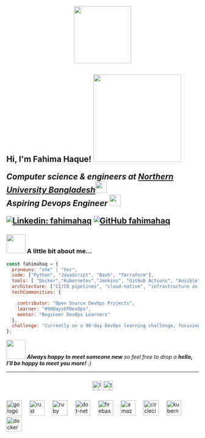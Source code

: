 <div align="center">
  <img height="150" src="https://media1.giphy.com/media/v1.Y2lkPTc5MGI3NjExbHBvZWlrYWNrbnM0ZXJuYXJ2Z3Z0c2Roc2gwb3RoeDg5Y204ZmgwMSZlcD12MV9pbnRlcm5hbF9naWZfYnlfaWQmY3Q9Zw/LMcB8XospGZO8UQq87/giphy.gif"  />
</div>
<h2> Hi, I'm Fahima Haque! <img src="https://media.giphy</h2>
<img align='right' src="https://media.giphy.com/media/ieyl9zmCjO4b4t6qoY/giphy.gif" width="230">
<p><em>Computer science & engineers at <a href="http://www.unb.br">Northern University Bangladesh</a><img src="https://media.giphy.com/media/fYSnHlufseco8Fh93Z/giphy.gif" width="30"></br>Aspiring Devops Engineer <a href="https://international.nubank.com.br/about/"></a><img src="https://media.giphy.com/media/WUlplcMpOCEmTGBtBW/giphy.gif" width="30"> 
</em></p>

[![Linkedin: fahimahaq](https://img.shields.io/badge/-fahimahaq-blue?style=flat-square&logo=Linkedin&logoColor=white&link=https://www.linkedin.com/in/fahima-haque7)](www.linkedin.com/in/fahima-haque7)
[![GitHub fahimahaq](https://img.shields.io/github/followers/fahimahaq?label=follow&style=social)](https://github.com/Fahimahaq7)


### <img src="https://media3.giphy.com/media/v1.Y2lkPTc5MGI3NjExZmZtbXB6dnlkc2FxeDRoaXZobDB4a3BmM3Z6OTVjeHgxemkyd2RhdiZlcD12MV9pbnRlcm5hbF9naWZfYnlfaWQmY3Q9cw/eGy6EBOILxokfx7OIo/giphy.gif" width="50"> A little bit about me...  

```javascript
const fahimahaq = {
  pronouns: "she" | "her",
  code: ["Python", "JavaScript", "Bash", "Terraform"],
  tools: [ "Docker","Kubernetes","Jenkins", "GitHub Actions", "Ansible","AWS","Azure" ],
  architecture: ["CI/CD pipelines", "cloud-native", "infrastructure as code"],
  techCommunities: {

    contributor: "Open Source DevOps Projects",
    learner: "#90DaysOfDevOps",
    mentor: "Beginner DevOps Learners"
  },
  challenge: "Currently on a 90-day DevOps learning challenge, focusing on automation, cloud, and Kubernetes"
};

```



<img src="https://media3.giphy.com/media/v1.Y2lkPTc5MGI3NjExeXY1cmJtZWhtbmNvdjZldXZ6M3cxNzBqM3ViZng3YnU4NG1ybmI3NiZlcD12MV9pbnRlcm5hbF9naWZfYnlfaWQmY3Q9cw/RkWrm0TdM9PaYg1prH/giphy.gif" width="50"> <em><b>Always happy to meet someone new</b> so feel free to drop a <b>hello, I'll be happy to meet you more!</b> :)</em>

---
###

<div align="center">
  <img src="https://img.shields.io/static/v1?message=LinkedIn&logo=linkedin&label=&color=0077B5&logoColor=white&labelColor=&style=for-the-badge" height="25" alt="linkedin logo"  />
  <img src="https://img.shields.io/static/v1?message=Twitter&logo=twitter&label=&color=1DA1F2&logoColor=white&labelColor=&style=for-the-badge" height="25" alt="twitter logo"  />
</div>

###

<div align="left">
  <img src="https://cdn.jsdelivr.net/gh/devicons/devicon/icons/go/go-original-wordmark.svg" height="40" alt="go logo"  />
  <img width="12" />
  <img src="https://cdn.jsdelivr.net/gh/devicons/devicon/icons/rust/rust-original.svg" height="40" alt="rust logo"  />
  <img width="12" />
  <img src="https://cdn.jsdelivr.net/gh/devicons/devicon/icons/ruby/ruby-plain-wordmark.svg" height="40" alt="ruby logo"  />
  <img width="12" />
  <img src="https://cdn.jsdelivr.net/gh/devicons/devicon/icons/dot-net/dot-net-plain-wordmark.svg" height="40" alt="dot-net logo"  />
  <img width="12" />
  <img src="https://cdn.jsdelivr.net/gh/devicons/devicon/icons/firebase/firebase-plain-wordmark.svg" height="40" alt="firebase logo"  />
  <img width="12" />
  <img src="https://cdn.jsdelivr.net/gh/devicons/devicon/icons/amazonwebservices/amazonwebservices-line-wordmark.svg" height="40" alt="amazonwebservices logo"  />
  <img width="12" />
  <img src="https://cdn.jsdelivr.net/gh/devicons/devicon/icons/circleci/circleci-plain.svg" height="40" alt="circleci logo"  />
  <img width="12" />
  <img src="https://cdn.jsdelivr.net/gh/devicons/devicon/icons/kubernetes/kubernetes-plain.svg" height="40" alt="kubernetes logo"  />
  <img width="12" />
  <img src="https://cdn.jsdelivr.net/gh/devicons/devicon/icons/docker/docker-plain-wordmark.svg" height="40" alt="docker logo"  />
</div>

###


